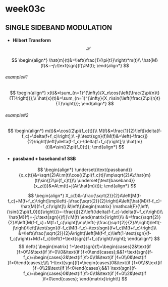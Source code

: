 # **week03c**

## SINGLE SIDEBAND MODULATION
- #### Hilbert Transform $$\mathcal{H}$$
$$
    \begin{align*}
    \hat{m}(t)&=\left(\frac{1}{\pi{t}}\right)*m(t)\\
    \hat{M}(f)&=-j\:\text{sgn}(f)\:M(f);
    \end{align*}
$$
###### example#1
$$
\begin{align*}
x(t)&=\sum_{n=1}^{\infty}{X_n\cos{\left(\frac{2\pi{n}t}{T}\right)}};\\
\hat{x}(t)&=\sum_{n=1}^{\infty}{X_n\sin{\left(\frac{2\pi{n}t}{T}\right)}};
\end{align*}
$$
###### example#2
$$
\begin{align*}
m(t)&=\cos{(2\pi{f_c}t)}\\
M(f)&=\frac{1}{2}\left[\delta(f-f_c)+\delta(f+f_c)\right];\\
-j\:\text{sgn}(f)M(f)&=\left(-\frac{j}{2}\right)\left[\delta(f-f_c)-\delta(f+f_c)\right];\\
\hat{m}(t)&=\sin{(2\pi{f_0}t)};
\end{align*} 
$$

- #### passband + baseband of SSB
$$
    \begin{align*}    
    \underset{\text{passband}}{x_c(t)}&=\sqrt{2}A\:m(t)\cos{(2\pi{f_c}t)}\mp\sqrt{2}A\:\hat{m}(t)\sin{(2\pi{f_c}t)}\\
    \underset{\text{baseband}}{x_z(t)}&=A\:m(t)+j(A\:\hat{m}(t));
    \end{align*}
$$

$$
    \begin{align*}
    X_c(f)&=\frac{\sqrt{2}}{2}A\left[M(f-f_c)+M(f+f_c)\right]\mp\left(-j\frac{\sqrt{2}}{2}\right)A\left[\hat{M}(f-f_c)-\hat{M}(f+f_c)\right]\\
    &\left\{\begin{matrix}
    \mathcal{F}{\left\{\sin{(2\pi{f_0}t)}\right\}}=-\frac{j}{2}\left(\delta(f-f_c)-\delta(f+f_c)\right)\\
    \hat{M}(f)=-j\:\text{sgn}{(f)}\:M(f)
    \end{matrix}\right\}\\
    &=\frac{\sqrt{2}}{2}A\left[M(f-f_c)+M(f+f_c)\right]\mp\left(-j\frac{\sqrt{2}}{2}A\right)\left(-j\right)\left[\text{sgn}(f-f_c)M(f-f_c)-\text{sgn}(f+f_c)M(f+f_c)\right]\\
    &=\left(\frac{\sqrt{2}}{2}A\right)\left[M(f-f_c)\left(1-\text{sgn}(f-f_c)\right)+M(f+f_c)\left(1+\text{sgn}(f+f_c)\right)\right];
    \end{align*}
$$
$$
    \left\{
    \begin{matrix}
    1+\text{sgn}(f)=\begin{cases}2&\text{if }f>0\\1&\text{if }f=0\\0&\text{if }f<0\end{cases};&&1+\text{sgn}(f-f_c)=\begin{cases}2&\text{if }f>0\\1&\text{if }f=0\\0&\text{if }f<0\end{cases};\\\\
    1-\text{sgn}(f)=\begin{cases}0&\text{if }f>0\\1&\text{if }f=0\\2&\text{if }f<0\end{cases};&&1-\text{sgn}(f-f_c)=\begin{cases}0&\text{if }f>0\\1&\text{if }f=0\\2&\text{if }f<0\end{cases};
    \end{matrix}\right\}
$$

